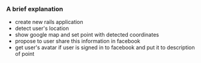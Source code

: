 ### A brief explanation

* create new rails application
* detect user's location
* show google map and set point with detected coordinates
* propose to user share this information in facebook
* get user's avatar if user is signed in to facebook and put it to description of point